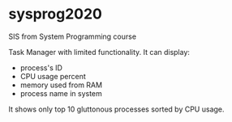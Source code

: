# sysprog2020
SIS from System Programming course

Task Manager with limited functionality. It can display:
- process's ID
- CPU usage percent
- memory used from RAM
- process name in system

It shows only top 10 gluttonous processes sorted by CPU usage.
